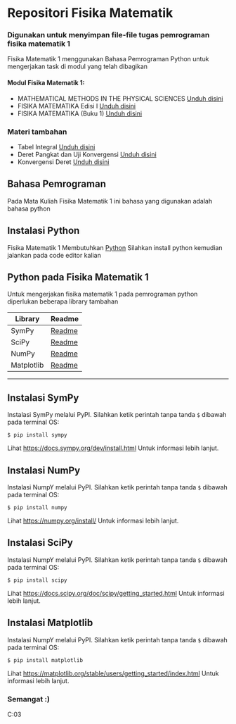 # Repositori Fisika Matematik 
### Digunakan untuk menyimpan file-file tugas pemrograman fisika matematik 1 

Fisika Matematik 1 menggunakan Bahasa Pemrograman Python untuk mengerjakan task di modul yang telah dibagikan

#### Modul Fisika Matematik 1:
- MATHEMATICAL METHODS IN THE PHYSICAL SCIENCES [Unduh disini](https://drive.google.com/file/d/1QnuHyWNv03_nJV8hIo08FptNQgqA7oAS/view?usp=sharing)
- FISIKA MATEMATIKA Edisi I [Unduh disini](https://drive.google.com/file/d/1FXajn0Nczfi0dYUgC5H-4bQ9XxegVjYu/view?usp=sharing)
- FISIKA MATEMATIKA (Buku 1) [Unduh disini](https://drive.google.com/file/d/1JRydQCw3YbS5glZH1KubeHtLegPUhjAn/view?usp=sharing)

### Materi tambahan

- Tabel Integral [Unduh disini](https://drive.google.com/file/d/1eFH_a_X8lp19-AQKLVsxzgpRE6IEWKmI/view?usp=sharing)
- Deret Pangkat dan Uji Konvergensi [Unduh disini](https://drive.google.com/file/d/1HMY7PraFKp9sPdKcPcYNM335Ec0cyiC2/view?usp=sharing)
- Konvergensi Deret [Unduh disini](https://drive.google.com/file/d/1tE5wx64bfZbJutkJaqxjya36ea_AU3Ew/view?usp=sharing)

## Bahasa Pemrograman

Pada Mata Kuliah Fisika Matematik 1 ini bahasa yang digunakan adalah bahasa python

## Instalasi Python

Fisika Matematik 1 Membutuhkan [Python](https://python.org/)
Silahkan install python kemudian jalankan pada code editor kalian

## Python pada Fisika Matematik 1

Untuk mengerjakan fisika matematik 1 pada pemrograman python diperlukan beberapa library tambahan

| Library | Readme |
| ------ | ------ |
| SymPy | [Readme](https://github.com/sympy/sympy/blob/b7f56b0acf7a26fa88c2be993e0f36f789c0c2e4/README.md) |
| SciPy | [Readme](https://github.com/scipy/scipy/blob/ce4b43097356dfc42504d81d6164b73ee0896c71/README.rst)|
| NumPy| [Readme](https://github.com/numpy/numpy/blob/08248aae1c82ae910af34ec197e382cb2a94e067/README.md)|
| Matplotlib| [Readme](https://github.com/matplotlib/matplotlib/blob/3a994d25f00e40df18fefc4c8b2ba57519bebacc/README.rst)|
****
## Instalasi SymPy

Instalasi SymPy melalui PyPI. Silahkan ketik perintah tanpa tanda `$` dibawah pada terminal OS:

    $ pip install sympy

Lihat <https://docs.sympy.org/dev/install.html> Untuk informasi lebih lanjut.
## Instalasi NumPy

Instalasi NumpY melalui PyPI. Silahkan ketik perintah tanpa tanda `$` dibawah pada terminal OS:

    $ pip install numpy 


Lihat <https://numpy.org/install/> Untuk informasi lebih lanjut.
## Instalasi SciPy

Instalasi NumpY melalui PyPI. Silahkan ketik perintah tanpa tanda `$` dibawah pada terminal OS:

    $ pip install scipy


Lihat <https://docs.scipy.org/doc/scipy/getting_started.html> Untuk informasi lebih lanjut.
## Instalasi Matplotlib

Instalasi NumpY melalui PyPI. Silahkan ketik perintah tanpa tanda `$` dibawah pada terminal OS:

    $ pip install matplotlib


Lihat <https://matplotlib.org/stable/users/getting_started/index.html> Untuk informasi lebih lanjut.

### Semangat :)

C:03
